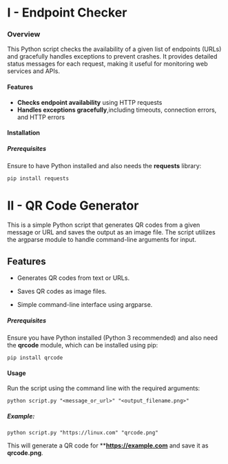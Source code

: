 # I - Endpoint Checker

### Overview
This Python script checks the availability of a given list of endpoints (URLs) and gracefully handles exceptions to prevent crashes. It provides detailed status messages for each request, making it useful for monitoring web services and APIs.

#### Features

  - **Checks endpoint availability** using HTTP requests
  - **Handles exceptions gracefully**,including timeouts, connection errors, and HTTP errors

#### Installation
##### Prerequisites
Ensure to  have Python installed and also needs the **requests** library:

```
pip install requests

```

# II - QR Code Generator
This is a simple Python script that generates QR codes from a given message or URL and saves the output as an image file. The script utilizes the argparse module to handle command-line arguments for input.

## Features

 - Generates QR codes from text or URLs.

 - Saves QR codes as image files.

 - Simple command-line interface using argparse.

##### Prerequisites
Ensure you have Python installed (Python 3 recommended) and  also need the **qrcode** module, which can be installed using pip:

```
pip install qrcode

```
#### Usage
Run the script using the command line with the required arguments:

```
python script.py "<message_or_url>" "<output_filename.png>"

```

##### Example: 

```
python script.py "https://linux.com" "qrcode.png"

```
This will generate a QR code for ****https://example.com** and save it as **qrcode.png**.
